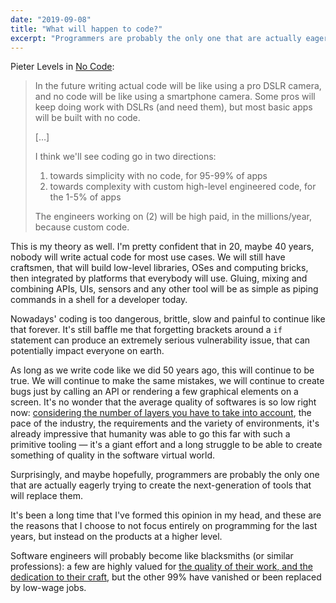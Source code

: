 ```yaml
---
date: "2019-09-08"
title: "What will happen to code?"
excerpt: "Programmers are probably the only one that are actually eagerly trying to create the next-generation of tools that will replace them."
---
```


Pieter Levels in [No Code](https://levels.io/no-code/):

> In the future writing actual code will be like using a pro DSLR camera, and no code will be like using a smartphone camera. Some pros will keep doing work with DSLRs (and need them), but most basic apps will be built with no code. 
> 
> […]
> 
> I think we'll see coding go in two directions:
> 
> 1) towards simplicity with no code, for 95-99% of apps
> 2) towards complexity with custom high-level engineered code, for the 1-5% of apps
>
> The engineers working on (2) will be high paid, in the millions/year, because custom code.

This is my theory as well. I'm pretty confident that in 20, maybe 40 years, nobody will write actual code for most use cases. We will still have craftsmen, that will build low-level libraries, OSes and computing bricks, then integrated by platforms that everybody will use. Gluing, mixing and combining APIs, UIs, sensors and any other tool will be as simple as piping commands in a shell for a developer today.

Nowadays' coding is too dangerous, brittle, slow and painful to continue like that forever. It's still baffle me that forgetting brackets around a `if` statement can produce an extremely serious vulnerability issue, that can potentially impact everyone on earth.

As long as we write code like we did 50 years ago, this will continue to be true. We will continue to make the same mistakes, we will continue to create bugs just by calling an API or rendering a few graphical elements on a screen. It's no wonder that the average quality of softwares is so low right now: [considering the number of layers you have to take into account](https://matthieuoger.com/2015/01/something-slightly-less-terrible/), the pace of the industry, the requirements and the variety of environments, it's already impressive that humanity was able to go this far with such a primitive tooling — it's a giant effort and a long struggle to be able to create something of quality in the software virtual world.

Surprisingly, and maybe hopefully, programmers are probably the only one that are actually eagerly trying to create the next-generation of tools that will replace them. 

It's been a long time that I've formed this opinion in my head, and these are the reasons that I choose to not focus entirely on programming for the last years, but instead on the products at a higher level.

Software engineers will probably become like blacksmiths (or similar professions): a few are highly valued for [the quality of their work, and the dedication to their craft](https://youtu.be/TD2XGwmRJi8), but the other 99% have vanished or been replaced by low-wage jobs.